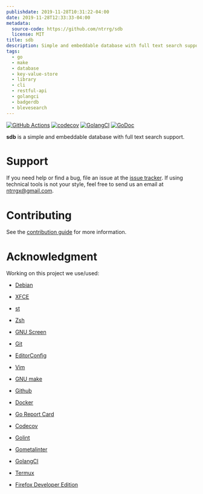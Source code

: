 ```yaml
---
publishdate: 2019-11-28T10:31:22-04:00
date: 2019-11-28T12:33:33-04:00
metadata:
  source-code: https://github.com/ntrrg/sdb
  license: MIT
title: sdb
description: Simple and embeddable database with full text search support.
tags:
  - go
  - make
  - database
  - key-value-store
  - library
  - cli
  - restful-api
  - golangci
  - badgerdb
  - blevesearch
---
```


[![GitHub Actions](https://github.com/ntrrg/sdb/workflows/Go/badge.svg)](https://github.com/ntrrg/sdb/actions?query=workflow:Go)
[![codecov](https://codecov.io/gh/ntrrg/sdb/branch/master/graph/badge.svg)](https://codecov.io/gh/ntrrg/sdb)
[![GolangCI](https://golangci.com/badges/github.com/ntrrg/sdb.svg)](https://golangci.com/r/github.com/ntrrg/sdb)
[![GoDoc](https://godoc.org/nt.web.ve/go/sdb/pkg/sdb?status.svg)](https://godoc.org/nt.web.ve/go/sdb/pkg/sdb)

**sdb** is a simple and embeddable database with full text search support.

# Support

If you need help or find a bug, file an issue at the [issue tracker](https://github.com/ntrrg/sdb/issues).
If using technical tools is not your style, feel free to send us an email at
ntrrgx@gmail.com.

# Contributing

See the [contribution guide](https://github.com/ntrrg/sdb/blob/master/CONTRIBUTING.md)
for more information.

# Acknowledgment

Working on this project we use/used:

* [Debian](https://www.debian.org/)

* [XFCE](https://xfce.org/)

* [st](https://st.suckless.org/)

* [Zsh](http://www.zsh.org/)

* [GNU Screen](https://www.gnu.org/software/screen)

* [Git](https://git-scm.com/)

* [EditorConfig](http://editorconfig.org/)

* [Vim](https://www.vim.org/)

* [GNU make](https://www.gnu.org/software/make/)

* [Github](https://github.com)

* [Docker](https://docker.com)

* [Go Report Card](https://goreportcard.com)

* [Codecov](https://codecov.io)

* [Golint](https://github.com/golang/lint/)

* [Gometalinter](https://github.com/alecthomas/gometalinter)

* [GolangCI](https://golangci.com)

* [Termux](https://termux.com)

* [Firefox Developer Edition](https://www.mozilla.org/en-US/firefox/developer/)

